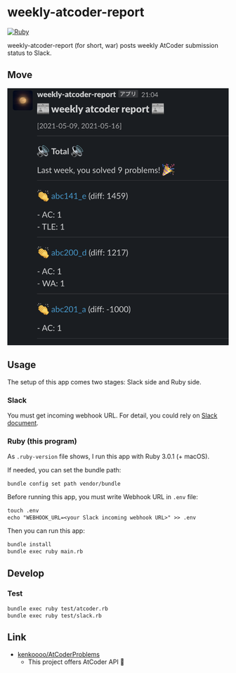 # weekly-atcoder-report

[![Ruby](https://github.com/yammmt/weekly-atcoder-report/actions/workflows/ruby.yml/badge.svg)](https://github.com/yammmt/weekly-atcoder-report/actions/workflows/ruby.yml)

weekly-atcoder-report (for short, war) posts weekly AtCoder submission status to Slack.

## Move

![app screenshot](./img/app.png)

## Usage

The setup of this app comes two stages: Slack side and Ruby side.

### Slack

You must get incoming webhook URL.
For detail, you could rely on [Slack document](https://api.slack.com/messaging/webhooks).

### Ruby (this program)

As `.ruby-version` file shows, I run this app with Ruby 3.0.1 (+ macOS).

If needed, you can set the bundle path:

```console
bundle config set path vendor/bundle
```

Before running this app, you must write Webhook URL in `.env` file:

```console
touch .env
echo "WEBHOOK_URL=<your Slack incoming webhook URL>" >> .env
```

Then you can run this app:

```console
bundle install
bundle exec ruby main.rb
```

## Develop

### Test

```console
bundle exec ruby test/atcoder.rb
bundle exec ruby test/slack.rb
```

## Link

- [kenkoooo/AtCoderProblems](https://github.com/kenkoooo/AtCoderProblems)
  - This project offers AtCoder API :tada:

